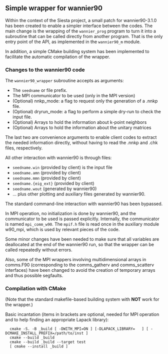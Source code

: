 ## Simple wrapper for wannier90

Within the context of the Siesta project, a small patch for
wannier90-3.1.0 has been created to enable a simpler interface between
the codes. The main change is the wrapping of the ``wannier_prog``
program to turn it into a subroutine that can be called directly from
another program. That is the only entry point of the API, as
implemented in the ``wannier90_m`` module.

In addition, a simple CMake building system has been implemented to facilitate
the automatic compilation of the wrapper.

### Changes to the wannier90 code

The ``wannier90_wrapper`` subroutine accepts as arguments:

* The ``seedname`` or file prefix.
* The MPI communicator to be used (only in the MPI version)
* (Optional) nnkp_mode: a flag to request only the generation of a .nnkp file.
* (Optional) dryrun_mode: a flag to perform a simple dry-run to check the input file.
* (Optional) Arrays to hold the information about k-point neighbors
* (Optional) Arrays to hold the information about the unitary matrices

The last two are convenience arguments to enable client codes to
extract the needed information directly, without having to read the
.nnkp and .chk files, respectively.

All other interaction with wannier90 is through files:

* ``seedname.win`` (provided by client) is the input file
* ``seedname.amn`` (provided by client) 
* ``seedname.mmn`` (provided by client)
* ``seedname.{eig_ext}`` (provided by client)
* ``seedname.wout`` (generated by wannier90)
*  ... plus other plotting and auxiliary files generated by wannier90.

The standard command-line interaction with wannier90 has been bypassed.

In MPI operation, no initialization is done by wannier90, and the
communicator to be used is passed explicitly. Internally, the
communicator is named ``mpi_comm_w90``. The ``mpif.h`` file is read
once in the auxiliary module w90_mpi, which is used by relevant pieces
of the code.

Some minor changes have been needed to make sure that all variables
are deallocated at the end of the wannier90 run, so that the wrapper
can be called repeatedly without errors.

Also, some of the MPI wrappers involving multidimensional arrays
in comms.F90 (corresponding to the comms_gatherv and comms_scatterv
interfaces) have been changed to avoid the creation of temporary
arrays and thus possible segfaults.

### Compilation with CMake

(Note that the standard makefile-based building system with **NOT**
work for the wrapper.)

Basic incantation (items in brackets are optional, needed for MPI
operation and to help finding an appropriate Lapack library):

```
  cmake -S. -B _build [ -DWITH_MPI=ON ] [-DLAPACK_LIBRARY=   ] [ -DCMAKE_INSTALL_PREFIX=/path/to/inst ]
  cmake --build _build
  cmake --build _build --target test   
  [ cmake --install _build ]
```
  

